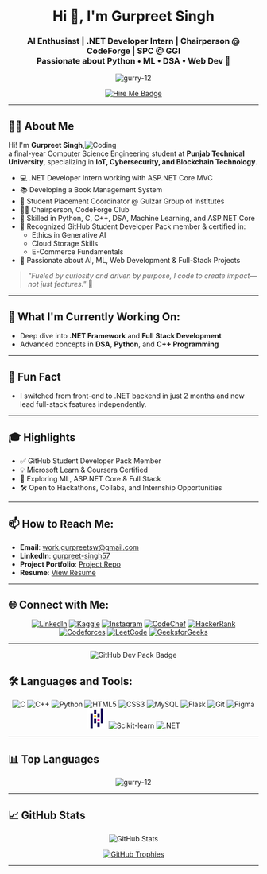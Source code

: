 <h1 align="center">Hi 👋, I'm Gurpreet Singh</h1>
<h3 align="center">
  AI Enthusiast | .NET Developer Intern | Chairperson @ CodeForge | SPC @ GGI  
  <br/>Passionate about Python • ML • DSA • Web Dev 🚀
</h3>

<p align="center">
  <img src="https://komarev.com/ghpvc/?username=gurry-12&label=Profile%20views&color=0e75b6&style=flat" alt="gurry-12" />
</p>

<p align="center">
  <a href="mailto:work.gurpreetsw@gmail.com">
    <img src="https://img.shields.io/badge/Hire%20Me-Work%20with%20Me-brightgreen?style=for-the-badge&logo=gmail" alt="Hire Me Badge" />
  </a>
</p>

---

## 👨‍💻 About Me

<img align="right" alt="Coding" width="350" src="https://cdn.dribbble.com/users/1162077/screenshots/3848914/programmer.gif">

Hi! I'm **Gurpreet Singh**, a final-year Computer Science Engineering student at **Punjab Technical University**, specializing in **IoT, Cybersecurity, and Blockchain Technology**.

- 💻 .NET Developer Intern working with ASP.NET Core MVC  
- 📚 Developing a Book Management System  
- 🎯 Student Placement Coordinator @ Gulzar Group of Institutes  
- 👨‍💼 Chairperson, CodeForge Club  
- 🧠 Skilled in Python, C, C++, DSA, Machine Learning, and ASP.NET Core  
- 📜 Recognized GitHub Student Developer Pack member & certified in:
  - Ethics in Generative AI  
  - Cloud Storage Skills  
  - E-Commerce Fundamentals  
- 🚀 Passionate about AI, ML, Web Development & Full-Stack Projects

> _"Fueled by curiosity and driven by purpose, I code to create impact—not just features."_ 🚀

---

## 🔭 What I'm Currently Working On:

- Deep dive into **.NET Framework** and **Full Stack Development**
- Advanced concepts in **DSA**, **Python**, and **C++ Programming**

---

## 🧠 Fun Fact

- I switched from front-end to .NET backend in just 2 months and now lead full-stack features independently.

---

## 🎓 Highlights

- ✅ GitHub Student Developer Pack Member  
- 💡 Microsoft Learn & Coursera Certified  
- 🧠 Exploring ML, ASP.NET Core & Full Stack  
- 🛠️ Open to Hackathons, Collabs, and Internship Opportunities  

---

## 📫 How to Reach Me:

- **Email**: [work.gurpreetsw@gmail.com](mailto:work.gurpreetsw@gmail.com)  
- **LinkedIn**: [gurpreet-singh57](https://linkedin.com/in/gurpreet-singh57)  
- **Project Portfolio**: [Project Repo](https://shorturl.at/1bhUu)  
- **Resume**: [View Resume](https://shorturl.at/TF7CK)

---

## 🌐 Connect with Me:

<p align="center">
  <a href="https://linkedin.com/in/gurpreet-singh57" target="_blank"><img src="https://raw.githubusercontent.com/rahuldkjain/github-profile-readme-generator/master/src/images/icons/Social/linked-in-alt.svg" alt="LinkedIn" height="30" width="40" /></a>
  <a href="https://kaggle.com/gurpreetsingh57" target="_blank"><img src="https://raw.githubusercontent.com/rahuldkjain/github-profile-readme-generator/master/src/images/icons/Social/kaggle.svg" alt="Kaggle" height="30" width="40" /></a>
  <a href="https://instagram.com/guriii_07_" target="_blank"><img src="https://raw.githubusercontent.com/rahuldkjain/github-profile-readme-generator/master/src/images/icons/Social/instagram.svg" alt="Instagram" height="30" width="40" /></a>
  <a href="https://www.codechef.com/users/guru231" target="_blank"><img src="https://cdn.jsdelivr.net/npm/simple-icons@3.1.0/icons/codechef.svg" alt="CodeChef" height="30" width="40" /></a>
  <a href="https://www.hackerrank.com/singhsarpreet234" target="_blank"><img src="https://raw.githubusercontent.com/rahuldkjain/github-profile-readme-generator/master/src/images/icons/Social/hackerrank.svg" alt="HackerRank" height="30" width="40" /></a>
  <a href="https://codeforces.com/profile/guriii" target="_blank"><img src="https://raw.githubusercontent.com/rahuldkjain/github-profile-readme-generator/master/src/images/icons/Social/codeforces.svg" alt="Codeforces" height="30" width="40" /></a>
  <a href="https://leetcode.com/guriii/" target="_blank"><img src="https://raw.githubusercontent.com/rahuldkjain/github-profile-readme-generator/master/src/images/icons/Social/leet-code.svg" alt="LeetCode" height="30" width="40" /></a>
  <a href="https://auth.geeksforgeeks.org/user/singhsarpreet234/" target="_blank"><img src="https://raw.githubusercontent.com/rahuldkjain/github-profile-readme-generator/master/src/images/icons/Social/geeks-for-geeks.svg" alt="GeeksforGeeks" height="30" width="40" /></a>
</p>

---

<p align="center">
  <img src="https://img.shields.io/badge/GitHub%20Student%20Pack-Verified-blue?style=for-the-badge&logo=github" alt="GitHub Dev Pack Badge" />
</p>

## 🛠 Languages and Tools:

<p align="center">
  <img src="https://cdn.jsdelivr.net/gh/devicons/devicon/icons/c/c-original.svg" alt="C" width="40" height="40"/>
  <img src="https://cdn.jsdelivr.net/gh/devicons/devicon/icons/cplusplus/cplusplus-original.svg" alt="C++" width="40" height="40"/>
  <img src="https://cdn.jsdelivr.net/gh/devicons/devicon/icons/python/python-original.svg" alt="Python" width="40" height="40"/>
  <img src="https://cdn.jsdelivr.net/gh/devicons/devicon/icons/html5/html5-original.svg" alt="HTML5" width="40" height="40"/>
  <img src="https://cdn.jsdelivr.net/gh/devicons/devicon/icons/css3/css3-original-wordmark.svg" alt="CSS3" width="40" height="40"/>
  <img src="https://cdn.jsdelivr.net/gh/devicons/devicon/icons/mysql/mysql-original-wordmark.svg" alt="MySQL" width="40" height="40"/>
  <img src="https://cdn.jsdelivr.net/gh/devicons/devicon/icons/flask/flask-original.svg" alt="Flask" width="40" height="40"/>
  <img src="https://cdn.jsdelivr.net/gh/devicons/devicon/icons/git/git-original.svg" alt="Git" width="40" height="40"/>
  <img src="https://cdn.jsdelivr.net/gh/devicons/devicon/icons/figma/figma-original.svg" alt="Figma" width="40" height="40"/>
  <img src="https://raw.githubusercontent.com/devicons/devicon/master/icons/pandas/pandas-original.svg" alt="Pandas" width="40" height="40"/>
  <img src="https://upload.wikimedia.org/wikipedia/commons/0/05/Scikit_learn_logo_small.svg" alt="Scikit-learn" width="40" height="40"/>
  <img src="https://cdn.jsdelivr.net/gh/devicons/devicon/icons/dot-net/dot-net-original.svg" alt=".NET" width="40" height="40"/>
</p>

---

## 📊 Top Languages

<p align="center">
  <img src="https://github-readme-stats.vercel.app/api/top-langs?username=gurry-12&show_icons=true&locale=en&layout=compact&theme=tokyonight" alt="gurry-12" />
</p>

---

## 📈 GitHub Stats

<p align="center">
  <img src="https://github-readme-stats.vercel.app/api?username=gurry-12&show_icons=true&locale=en&theme=tokyonight" alt="GitHub Stats" />
</p>

<!---
<p align="center">
  <img src="https://github-readme-streak-stats.herokuapp.com/?user=gurry-12&theme=tokyonight" alt="GitHub Streak" />
</p>


<p align="center">
  <img src="https://metrics.lecoq.io/gurry-12?template=classic&languages=1&isocalendar=1&followup=1" alt="GitHub Metrics" />
</p>
--->

<p align="center">
  <a href="https://github.com/ryo-ma/github-profile-trophy">
    <img src="https://github-profile-trophy.vercel.app/?username=gurry-12&theme=tokyonight&margin-w=15&margin-h=15" alt="GitHub Trophies" />
  </a>
</p>

---
